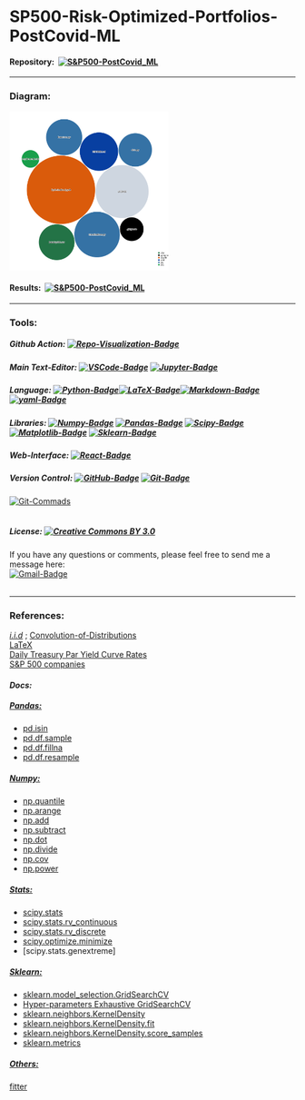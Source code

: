 # **SP500-Risk-Optimized-Portfolios-PostCovid-ML**

#### Repository: &nbsp;[![S&P500-PostCovid_ML](https://img.shields.io/badge/Repository-S&P500--PostCovid--ML-020521?style=flat-square&logo=github&logoColor=white)](https://mango-dune-07a8b7110.1.azurestaticapps.net/?repo=EstebanMqz%2FSP500-Risk-Optimized-Portfolios-PostCovid-ML)<br>

---

### **Diagram:**
<img src="diagram.svg" width="280" height="280">

<br>

#### Results: &nbsp;[![S&P500-PostCovid_ML](https://img.shields.io/badge/Notebook-S&P500--PostCovid--ML-020521?style=flat-square&logo=github&logoColor=white)](https://github.com/EstebanMqz/SP500-Risk-Optimized-Portfolios-PostCovid-ML/blob/main/Optimization.ipynb)<br>


---
### **Tools:**
##### Github Action:&nbsp;[![Repo-Visualization-Badge](https://img.shields.io/badge/Action-Visualization-020521?style=flat-square&logo=github&logoColor=white)](https://githubnext.com/projects/repo-visualization)<br>
##### Main Text-Editor:&nbsp;[![VSCode-Badge](https://img.shields.io/badge/VSCode-007ACC?style=flat-square&logo=visual-studio-code&logoColor=white)](https://code.visualstudio.com/)&nbsp;[![Jupyter-Badge](https://img.shields.io/badge/Jupyter-F37626?style=flat-square&logo=Jupyter&logoColor=white)](https://jupyter.org/try)
##### Language:&nbsp;[![Python-Badge](https://img.shields.io/badge/Python-2b6dd6.svg?style=flat-square&logo=Python&logoColor=green)](https://www.python.org)[![LaTeX-Badge](https://img.shields.io/badge/LaTeX-white.svg?style=flat-square&logo=LaTeX&logoColor=008080)](https://www.latex-project.org)[![Markdown-Badge](https://img.shields.io/badge/Markdown-000000.svg?style=flat-square&logo=Markdown&logoColor=white)](https://www.markdownguide.org)[![yaml-Badge](https://img.shields.io/badge/YAML-000000?style=flat-square&logo=yaml&logoColor=red)](https://yaml.org)<br>
##### Libraries:&nbsp;[![Numpy-Badge](https://img.shields.io/badge/Numpy-013243?style=flat-square&logo=numpy&logoColor=white)](https://numpy.org)&nbsp;[![Pandas-Badge](https://img.shields.io/badge/Pandas-150458?style=flat-square&logo=pandas&logoColor=white)](https://pandas.pydata.org)&nbsp;[![Scipy-Badge](https://img.shields.io/badge/Scipy-darkblue?style=flat-square&logo=scipy&logoColor=white)](https://www.scipy.org)&nbsp;[![Matplotlib-Badge](https://img.shields.io/badge/Matplotlib-000000?style=flat-square&logo=Matplotlib&logoColor=white)](https://matplotlib.org)&nbsp;[![Sklearn-Badge](https://img.shields.io/badge/Sklearn-F7931E?style=flat-square&logo=scikit-learn&logoColor=white)](https://scikit-learn.org/stable/)<br>
##### Web-Interface:&nbsp;[![React-Badge](https://img.shields.io/badge/React-61DAFB?style=flat-square&logo=react&logoColor=black)](https://create-react-app.dev)&nbsp;<br>
##### Version Control:&nbsp;[![GitHub-Badge](https://img.shields.io/badge/GitHub-100000?style=flat-square&logo=github&logoColor=white)](https://github.com)&nbsp;[![Git-Badge](https://img.shields.io/badge/Git-F05032.svg?style=flat-square&logo=Git&logoColor=white)](https://git-scm.com)<br>
[![Git-Commads](https://img.shields.io/badge/Git%20Commands-gray?style=flat-square&logo=git&logoColor=white)](https://github.com/EstebanMqz/Git-Commands)<br><br>

##### License:&nbsp;[![Creative Commons BY 3.0](https://img.shields.io/badge/License-CC%20BY%203.0-lightgrey.svg?style=flat-square)](https://creativecommons.org/licenses/by/3.0/)<br>


If you have any questions or comments, please feel free to send me a message here:<br>
[![Gmail-Badge](https://img.shields.io/badge/Gmail-D14836?style=flat-square&logo=gmail&logoColor=white)](mailto:emarquez1895@gmail)
<br><br>

----
### **References:**<br>

[*i.i.d*](https://en.wikipedia.org/wiki/Independent_and_identically_distributed_random_variables) ; [Convolution-of-Distributions](https://en.wikipedia.org/wiki/Convolution_of_probability_distributions)<br>
[LaTeX](https://en.wikipedia.org/wiki/List_of_mathematical_symbols_by_subject)<br>
[Daily Treasury Par Yield Curve Rates](https://home.treasury.gov/resource-center/data-chart-center/interest-rates/TextView?type=daily_treasury_yield_curve&field_tdr_date_value_month=202304)<br>
[S&P 500 companies](https://en.wikipedia.org/wiki/List_of_S%26P_500_companies)<br>

#### *Docs:*<br>
##### <u> Pandas: </u> <br>
+ [pd.isin](https://pandas.pydata.org/docs/reference/api/pandas.DataFrame.isin.html)
+ [pd.df.sample](https://pandas.pydata.org/pandas-docs/stable/reference/api/pandas.DataFrame.sample.html)
+ [pd.df.fillna](https://pandas.pydata.org/pandas-docs/stable/reference/api/pandas.DataFrame.fillna.html)
+ [pd.df.resample](https://pandas.pydata.org/pandas-docs/stable/reference/api/pandas.DataFrame.resample.html)

##### <u> Numpy: </u> <br>
+ [np.quantile](https://numpy.org/doc/stable/reference/generated/numpy.quantile.html)
+ [np.arange](https://numpy.org/doc/stable/reference/generated/numpy.arange.html)
+ [np.add](https://numpy.org/doc/stable/reference/generated/numpy.add.html)
+ [np.subtract](https://numpy.org/doc/stable/reference/generated/numpy.subtract.html)
+ [np.dot](https://numpy.org/doc/stable/reference/generated/numpy.dot.html)
+ [np.divide](https://numpy.org/doc/stable/reference/generated/numpy.divide.html)
+ [np.cov](https://numpy.org/doc/stable/reference/generated/numpy.cov.html)
+ [np.power](https://numpy.org/doc/stable/reference/generated/numpy.power.html) <br>

##### <u> Stats: </u> <br>

+ [scipy.stats](https://docs.scipy.org/doc/scipy/reference/stats.html)
+ [scipy.stats.rv_continuous](https://docs.scipy.org/doc/scipy/reference/generated/scipy.stats.rv_continuous.html)
+ [scipy.stats.rv_discrete](https://docs.scipy.org/doc/scipy/reference/generated/scipy.stats.rv_discrete.html)
+ [scipy.optimize.minimize](https://docs.scipy.org/doc/scipy/reference/generated/scipy.optimize.minimize.html)
+ [scipy.stats.genextreme]

##### <u> Sklearn: </u> <br>
+ [sklearn.model_selection.GridSearchCV](https://scikit-learn.org/stable/modules/generated/sklearn.model_selection.GridSearchCV.html)
+ [Hyper-parameters Exhaustive GridSearchCV](https://scikit-learn.org/stable/modules/grid_search.html)
+ [sklearn.neighbors.KernelDensity](https://scikit-learn.org/stable/modules/generated/sklearn.neighbors.KernelDensity.html)
+ [sklearn.neighbors.KernelDensity.fit](https://scikit-learn.org/stable/modules/generated/sklearn.neighbors.KernelDensity.html#sklearn.neighbors.KernelDensity.fit)
+ [sklearn.neighbors.KernelDensity.score_samples](https://scikit-learn.org/stable/modules/generated/sklearn.neighbors.KernelDensity.html#sklearn.neighbors.KernelDensity.score_samples)
+ [sklearn.metrics](https://scikit-learn.org/stable/modules/model_evaluation.html)

##### <u> Others: </u> <br>
[fitter](https://fitter.readthedocs.io/en/latest/index.html)<br>
